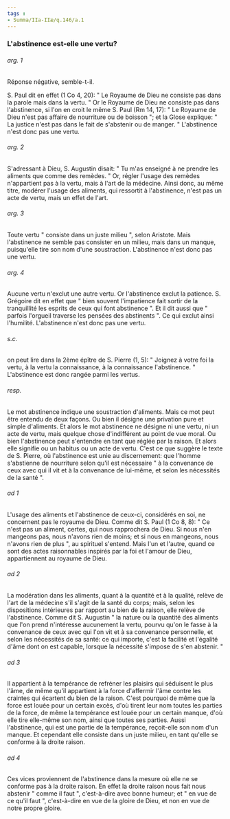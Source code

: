 ```yaml
---
tags : 
- Summa/IIa-IIæ/q.146/a.1
---
```


### L'abstinence est-elle une vertu?

###### arg. 1
Réponse négative, semble-t-il. 

S. Paul dit en effet (1 Co 4, 20): " Le Royaume de Dieu ne consiste pas dans la parole mais dans la vertu. " Or le Royaume de Dieu ne consiste pas dans l'abstinence, si l'on en croit le même S. Paul (Rm 14, 17): " Le Royaume de Dieu n'est pas affaire de nourriture ou de boisson "; et la Glose explique: " La justice n'est pas dans le fait de s'abstenir ou de manger. " L'abstinence n'est donc pas une vertu. 

###### arg. 2
S'adressant à Dieu, S. Augustin disait: " Tu m'as enseigné à ne prendre les aliments que comme des remèdes. " Or, régler l'usage des remèdes n'appartient pas à la vertu, mais à l'art de la médecine. Ainsi donc, au même titre, modérer l'usage des aliments, qui ressortit à l'abstinence, n'est pas un acte de vertu, mais un effet de l'art. 

###### arg. 3
Toute vertu " consiste dans un juste milieu ", selon Aristote. Mais l'abstinence ne semble pas consister en un milieu, mais dans un manque, puisqu'elle tire son nom d'une soustraction. L'abstinence n'est donc pas une vertu. 

###### arg. 4
Aucune vertu n'exclut une autre vertu. Or l'abstinence exclut la patience. S. Grégoire dit en effet que " bien souvent l'impatience fait sortir de la tranquillité les esprits de ceux qui font abstinence ". Et il dit aussi que " parfois l'orgueil traverse les pensées des abstinents ". Ce qui exclut ainsi l'humilité. L'abstinence n'est donc pas une vertu. 

###### s.c.
on peut lire dans la 2ème épître de S. Pierre (1, 5): " Joignez à votre foi la vertu, à la vertu la connaissance, à la connaissance l'abstinence. " L'abstinence est donc rangée parmi les vertus. 

###### resp.
Le mot abstinence indique une soustraction d'aliments. Mais ce mot peut être entendu de deux façons. Ou bien il désigne une privation pure et simple d'aliments. Et alors le mot abstinence ne désigne ni une vertu, ni un acte de vertu, mais quelque chose d'indifférent au point de vue moral. Ou bien l'abstinence peut s'entendre en tant que réglée par la raison. Et alors elle signifie ou un habitus ou un acte de vertu. C'est ce que suggère le texte de S. Pierre, où l'abstinence est unie au discernement: que l'homme s'abstienne de nourriture selon qu'il est nécessaire " à la convenance de ceux avec qui il vit et à la convenance de lui-même, et selon les nécessités de la santé ". 

###### ad 1
L'usage des aliments et l'abstinence de ceux-ci, considérés en soi, ne concernent pas le royaume de Dieu. Comme dit S. Paul (1 Co 8, 8): " Ce n'est pas un aliment, certes, qui nous rapprochera de Dieu. Si nous n'en mangeons pas, nous n'avons rien de moins; et si nous en mangeons, nous n'avons rien de plus ", au spirituel s'entend. Mais l'un et l'autre, quand ce sont des actes raisonnables inspirés par la foi et l'amour de Dieu, appartiennent au royaume de Dieu. 

###### ad 2
La modération dans les aliments, quant à la quantité et à la qualité, relève de l'art de la médecine s'il s'agit de la santé du corps; mais, selon les dispositions intérieures par rapport au bien de la raison, elle relève de l'abstinence. Comme dit S. Augustin " la nature ou la quantité des aliments que l'on prend n'intéresse aucunement la vertu, pourvu qu'on le fasse à la convenance de ceux avec qui l'on vit et à sa convenance personnelle, et selon les nécessités de sa santé: ce qui importe, c'est la facilité et l'égalité d'âme dont on est capable, lorsque la nécessité s'impose de s'en abstenir. " 

###### ad 3
Il appartient à la tempérance de refréner les plaisirs qui séduisent le plus l'âme, de même qu'il appartient à la force d'affermir l'âme contre les craintes qui écartent du bien de la raison. C'est pourquoi de même que la force est louée pour un certain excès, d'où tirent leur nom toutes les parties de la force, de même la tempérance est louée pour un certain manque, d'où elle tire elle-même son nom, ainsi que toutes ses parties. Aussi l'abstinence, qui est une partie de la tempérance, reçoit-elle son nom d'un manque. Et cependant elle consiste dans un juste milieu, en tant qu'elle se conforme à la droite raison. 

###### ad 4
Ces vices proviennent de l'abstinence dans la mesure où elle ne se conforme pas à la droite raison. En effet la droite raison nous fait nous abstenir " comme il faut ", c'est-à-dire avec bonne humeur; et " en vue de ce qu'il faut ", c'est-à-dire en vue de la gloire de Dieu, et non en vue de notre propre gloire. 

